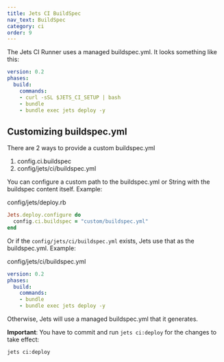 ```yaml
---
title: Jets CI BuildSpec
nav_text: BuildSpec
category: ci
order: 9
---
```


The Jets CI Runner uses a managed buildspec.yml. It looks something like this:

```yaml
version: 0.2
phases:
  build:
    commands:
    - curl -sSL $JETS_CI_SETUP | bash
    - bundle
    - bundle exec jets deploy -y
```

## Customizing buildspec.yml

There are 2 ways to provide a custom buildspec.yml

1. config.ci.buildspec
2. config/jets/ci/buildspec.yml

You can configure a custom path to the buildspec.yml or String with the buildspec content itself. Example:

config/jets/deploy.rb

```ruby
Jets.deploy.configure do
  config.ci.buildspec = "custom/buildspec.yml"
end
```

Or if the `config/jets/ci/buildspec.yml` exists, Jets use that as the buildspec.yml. Example:

config/jets/ci/buildspec.yml

```yaml
version: 0.2
phases:
  build:
    commands:
    - bundle
    - bundle exec jets deploy -y
```

Otherwise, Jets will use a managed buildspec.yml that it generates.

**Important**: You have to commit and run `jets ci:deploy` for the changes to take effect:

    jets ci:deploy

